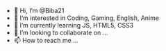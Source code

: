 - 👋 Hi, I’m @Biba21
- 👀 I’m interested in Coding, Gaming, English, Anime
- 🌱 I’m currently learning JS, HTML5, CSS3
- 💞️ I’m looking to collaborate on ...
- 📫 How to reach me ...

<!---
Biba21/Biba21 is a ✨ special ✨ repository because its `README.md` (this file) appears on your GitHub profile.
You can click the Preview link to take a look at your changes.
--->
